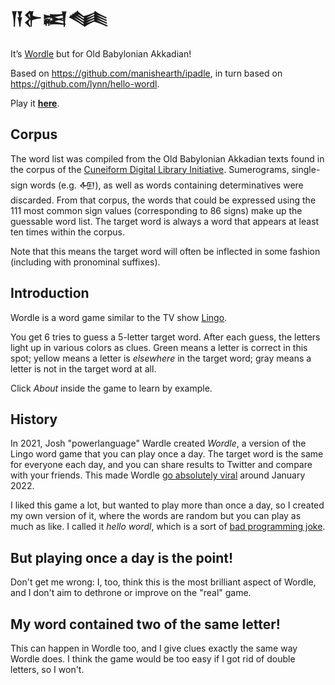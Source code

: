 ﻿# 𒀀𒉿𒀜𒈝
It’s [Wordle](https://www.powerlanguage.co.uk/wordle/) but for Old Babylonian Akkadian!

Based on https://github.com/manishearth/ipadle, in turn based on https://github.com/lynn/hello-wordl.

Play it [**here**](https://eggrobin.github.io/awatlum/).

## Corpus

The word list was compiled from the Old Babylonian Akkadian texts found in the corpus of the [Cuneiform Digital Library Initiative](https://cdli.ucla.edu/).
Sumerograms, single-sign words (e.g. 𒅇), as well as words containing determinatives were discarded.
From that corpus, the words that could be expressed using the 111 most common sign values (corresponding to 86 signs) make up the guessable word list.
The target word is always a word that appears at least ten times within the corpus.

Note that this means the target word will often be inflected in some fashion (including with pronominal suffixes).

## Introduction
Wordle is a word game similar to the TV show [Lingo](https://en.wikipedia.org/wiki/Lingo_(British_game_show)).

You get 6 tries to guess a 5-letter target word. After each guess, the letters light up in various colors as clues. Green means a letter is correct in this spot; yellow means a letter is _elsewhere_ in the target word; gray means a letter is not in the target word at all.

Click _About_ inside the game to learn by example.

## History
In 2021, Josh "powerlanguage" Wardle created _Wordle_, a version of the Lingo word game that you can play once a day. The target word is the same for everyone each day, and you can share results to Twitter and compare with your friends. This made Wordle [go absolutely viral](https://www.nytimes.com/2022/01/03/technology/wordle-word-game-creator.html) around January 2022.

I liked this game a lot, but wanted to play more than once a day, so I created my own version of it, where the words are random but you can play as much as like. I called it _hello wordl_, which is a sort of [bad programming joke](https://en.wikipedia.org/wiki/%22Hello,_World!%22_program).

## But playing once a day is the point!
Don't get me wrong: I, too, think this is the most brilliant aspect of Wordle, and I don't aim to dethrone or improve on the "real" game.

## My word contained two of the same letter!
This can happen in Wordle too, and I give clues exactly the same way Wordle does. I think the game would be too easy if I got rid of double letters, so I won't.
